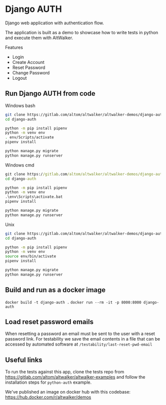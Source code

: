 # Django AUTH

Django web application with authentication flow.

The application is built as a demo to showcase how to write tests in python and execute them with AltWalker.

Features
 * Login
 * Create Account
 * Reset Password
 * Change Password
 * Logout

## Run Django AUTH from code

Windows bash

```sh
git clone https://gitlab.com/altom/altwalker/altwalker-demos/django-auth
cd django-auth

python -m pip install pipenv
python -m venv env
. env/Scripts/activate
pipenv install

python manage.py migrate
python manage.py runserver
```

Windows cmd

```bat
git clone https://gitlab.com/altom/altwalker/altwalker-demos/django-auth
cd django-auth

python -m pip install pipenv
python -m venv env
.\env\Scripts\activate.bat
pipenv install

python manage.py migrate
python manage.py runserver
```

Unix

```sh
git clone https://gitlab.com/altom/altwalker/altwalker-demos/django-auth
cd django-auth

python -m pip install pipenv
python -m venv env
source env/bin/activate
pipenv install

python manage.py migrate
python manage.py runserver
```

## Build and run as a docker image

`docker build -t django-auth .`
`docker run --rm -it -p 8000:8000 django-auth`

## Load reset password emails

When resetting a password an email must be sent to the user with a reset password link. For testability we save the email contents in a file that can be accessed by automated software at `/testability/last-reset-pwd-email`

## Useful links

To run the tests against this app, clone the tests repo from https://gitlab.com/altom/altwalker/altwalker-examples and follow the installation steps for `python-auth` example.

We've published an image on docker hub with this codebase: https://hub.docker.com/r/altwalker/demos
